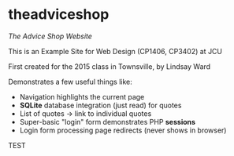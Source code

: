 # theadviceshop
*The Advice Shop Website*

This is an Example Site for Web Design (CP1406, CP3402) at JCU

First created for the 2015 class in Townsville, by Lindsay Ward

Demonstrates a few useful things like:

- Navigation highlights the current page
- **SQLite** database integration (just read) for quotes
- List of quotes -> link to individual quotes
- Super-basic "login" form demonstrates PHP **sessions** 
- Login form processing page redirects (never shows in browser)


TEST